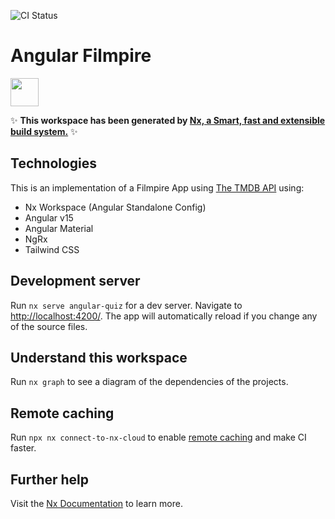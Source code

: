 ![CI Status](https://github.com/faizanalibugti/ng-filmpire/actions/workflows/ci.yml/badge.svg)

# Angular Filmpire

<a alt="Nx logo" href="https://nx.dev" target="_blank" rel="noreferrer"><img src="https://raw.githubusercontent.com/nrwl/nx/master/images/nx-logo.png" width="45"></a>

✨ **This workspace has been generated by [Nx, a Smart, fast and extensible build system.](https://nx.dev)** ✨

## Technologies

This is an implementation of a Filmpire App using [The TMDB API](https://developer.themoviedb.org/docs) using:

- Nx Workspace (Angular Standalone Config)
- Angular v15
- Angular Material
- NgRx
- Tailwind CSS

## Development server

Run `nx serve angular-quiz` for a dev server. Navigate to <http://localhost:4200/>. The app will automatically reload if you change any of the source files.

## Understand this workspace

Run `nx graph` to see a diagram of the dependencies of the projects.

## Remote caching

Run `npx nx connect-to-nx-cloud` to enable [remote caching](https://nx.app) and make CI faster.

## Further help

Visit the [Nx Documentation](https://nx.dev) to learn more.
